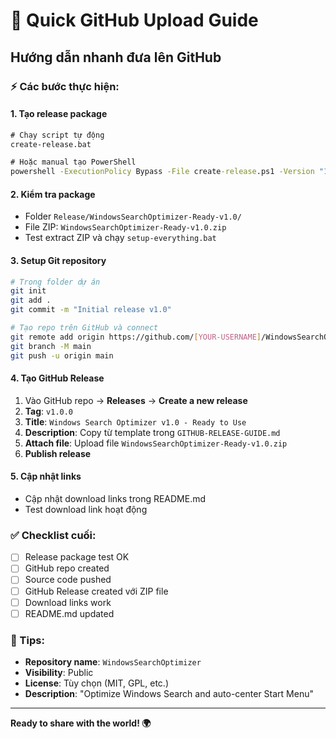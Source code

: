 # 🚀 Quick GitHub Upload Guide
## Hướng dẫn nhanh đưa lên GitHub

### ⚡ Các bước thực hiện:

#### 1. Tạo release package
```cmd
# Chạy script tự động
create-release.bat

# Hoặc manual tạo PowerShell
powershell -ExecutionPolicy Bypass -File create-release.ps1 -Version "1.0"
```

#### 2. Kiểm tra package
- Folder `Release/WindowsSearchOptimizer-Ready-v1.0/`
- File ZIP: `WindowsSearchOptimizer-Ready-v1.0.zip`
- Test extract ZIP và chạy `setup-everything.bat`

#### 3. Setup Git repository
```bash
# Trong folder dự án
git init
git add .
git commit -m "Initial release v1.0"

# Tạo repo trên GitHub và connect
git remote add origin https://github.com/[YOUR-USERNAME]/WindowsSearchOptimizer.git
git branch -M main
git push -u origin main
```

#### 4. Tạo GitHub Release
1. Vào GitHub repo → **Releases** → **Create a new release**
2. **Tag**: `v1.0.0`
3. **Title**: `Windows Search Optimizer v1.0 - Ready to Use`  
4. **Description**: Copy từ template trong `GITHUB-RELEASE-GUIDE.md`
5. **Attach file**: Upload file `WindowsSearchOptimizer-Ready-v1.0.zip`
6. **Publish release**

#### 5. Cập nhật links
- Cập nhật download links trong README.md
- Test download link hoạt động

### ✅ Checklist cuối:
- [ ] Release package test OK
- [ ] GitHub repo created
- [ ] Source code pushed  
- [ ] GitHub Release created với ZIP file
- [ ] Download links work
- [ ] README.md updated

### 🎯 Tips:
- **Repository name**: `WindowsSearchOptimizer` 
- **Visibility**: Public
- **License**: Tùy chọn (MIT, GPL, etc.)
- **Description**: "Optimize Windows Search and auto-center Start Menu"

---
**Ready to share with the world! 🌍**
